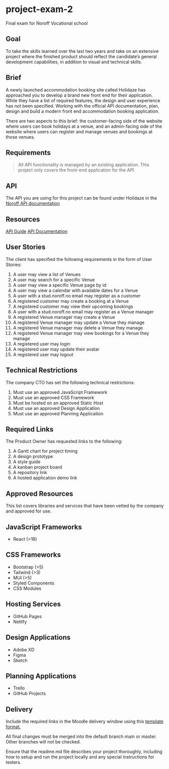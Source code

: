 # project-exam-2

Final exam for Noroff Vocational school

## Goal

To take the skills learned over the last two years and take on an extensive project where the finished product should reflect the candidate’s general development capabilities, in addition to visual and technical skills.

## Brief

A newly launched accommodation booking site called Holidaze has approached you to develop a brand new front end for their application. While they have a list of required features, the design and user experience has not been specified. Working with the official API documentation, plan, design and build a modern front end accommodation booking application.

There are two aspects to this brief: the customer-facing side of the website where users can book holidays at a venue, and an admin-facing side of the website where users can register and manage venues and bookings at those venues.

## Requirements

> All API functionality is managed by an existing application. This project only covers the front-end application for the API.

## API

The API you are using for this project can be found under Holidaze in the [Noroff API documentation](https://docs.noroff.dev/)

## Resources

[API Guide](https://docs.noroff.dev/)
[API Documentation](https://nf-api.onrender.com/docs/static/index.html)

## User Stories

The client has specified the following requirements in the form of User Stories:

1. A user may view a list of Venues
2. A user may search for a specific Venue
3. A user may view a specific Venue page by id
4. A user may view a calendar with available dates for a Venue
5. A user with a stud.noroff.no email may register as a customer
6. A registered customer may create a booking at a Venue
7. A registered customer may view their upcoming bookings
8. A user with a stud.noroff.no email may register as a Venue manager
9. A registered Venue manager may create a Venue
10. A registered Venue manager may update a Venue they manage
11. A registered Venue manager may delete a Venue they manage
12. A registered Venue manager may view bookings for a Venue they manage
13. A registered user may login
14. A registered user may update their avatar
15. A registered user may logout

## Technical Restrictions

The company CTO has set the following technical restrictions:

1. Must use an approved JavaScript Framework
2. Must use an approved CSS Framework
3. Must be hosted on an approved Static Host
4. Must use an approved Design Application
5. Must use an approved Planning Application

## Required Links

The Product Owner has requested links to the following:

1. A Gantt chart for project timing
2. A design prototype
3. A style guide
4. A kanban project board
5. A repository link
6. A hosted application demo link

## Approved Resources

This list covers libraries and services that have been vetted by the company and approved for use.

## JavaScript Frameworks

- React (>16)

## CSS Frameworks

- Bootstrap (>5)
- Tailwind (>3)
- MUI (>5)
- Styled Components
- CSS Modules

## Hosting Services

- GitHub Pages
- Netlify

## Design Applications

- Adobe XD
- Figma
- Sketch

## Planning Applications

- Trello
- GitHub Projects

## Delivery

Include the required links in the Moodle delivery window using this [template format.](https://content.noroff.dev/project-exam-2/delivery-template.html)

All final changes must be merged into the default branch main or master. Other branches will not be checked.

Ensure that the readme.md file describes your project thoroughly, including how to setup and run the project locally and any special instructions for testers.
